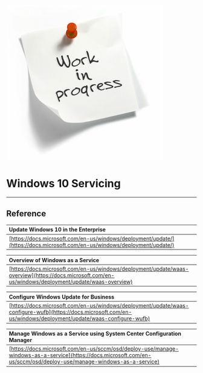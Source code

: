 # ![](/assets/InProgress.png)

# 

# Windows 10 Servicing

---

## Reference

| Update Windows 10 in the Enterprise |
| :--- |
| [https://docs.microsoft.com/en-us/windows/deployment/update/](https://docs.microsoft.com/en-us/windows/deployment/update/) |

| Overview of Windows as a Service |
| :--- |
| [https://docs.microsoft.com/en-us/windows/deployment/update/waas-overview](https://docs.microsoft.com/en-us/windows/deployment/update/waas-overview) |

| Configure Windows Update for Business |
| :--- |
| [https://docs.microsoft.com/en-us/windows/deployment/update/waas-configure-wufb](https://docs.microsoft.com/en-us/windows/deployment/update/waas-configure-wufb) |

| Manage Windows as a Service using System Center Configuration Manager |
| :--- |
| [https://docs.microsoft.com/en-us/sccm/osd/deploy-use/manage-windows-as-a-service](https://docs.microsoft.com/en-us/sccm/osd/deploy-use/manage-windows-as-a-service) |



